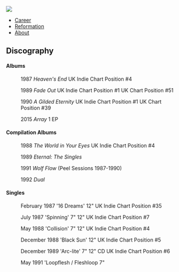 <img src="https://upload.wikimedia.org/wikipedia/commons/thumb/f/f1/Loop_%281989%29.jpg/559px-Loop_%281989%29.jpg">

<ul class="nav">
 <li><a href="career">	Career</a></li>
 <li><a href="reformation">	Reformation</a></li>
 <li><a href="index">	About</a></li>
 </ul>

<h2>Discography</h2>

<h4>Albums</h4>


<figure>
1987	<i>Heaven's End</i>	UK Indie Chart Position #4	
</figure>
<figure>
1989	<i>Fade Out</i>	UK Indie Chart Position #1	UK Chart Position #51
</figure>
<figure>
1990	<i>A Gilded Eternity</i>	UK Indie Chart Position #1	UK Chart Position #39
</figure>
<figure>
2015	<i>Array</i> 1 EP	
</figure>

<h4>Compilation Albums</h4>

<figure>
1988	<i>The World in Your Eyes</i> UK Indie Chart Position	#4
</figure>

<figure>
1989	<i>Eternal: The Singles</i> 	
</figure>

<figure>
1991	<i>Wolf Flow</i> (Peel Sessions 1987-1990)	
</figure>

<figure>
1992	<i>Dual</i>
</figure>

<h4>Singles</h4>

<figure>
February	1987	'16 Dreams'	12"	UK Indie Chart Position #35
</figure>

<figure>
July	1987	'Spinning'	7" 12"	UK Indie Chart Position #7
</figure>

<figure>
May	1988	'Collision'	7" 12"	UK Indie Chart Position #4
</figure>

<figure>
December	1988	'Black Sun'	12"	UK Indie Chart Position #5
</figure>

<figure>
December	1989	'Arc-lite'	7" 12" CD	UK Indie Chart Position #6
</figure>

<figure>
May	1991	'Loopflesh / Fleshloop	7"	
</figure>

